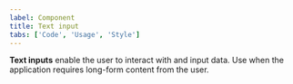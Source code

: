 ```yaml
---
label: Component
title: Text input
tabs: ['Code', 'Usage', 'Style']
---
```


<page-intro>**Text inputs** enable the user to interact with and input data. Use when the application requires long-form content from the user.</page-intro>

<component
    name="Text input"
    component="text-input"
    variation="text-input"
    codepen="YEZLyd"
    haslightversion="true"
    hasReactVersion="true"
    hasAngularVersion="true"
    hasVueVersion="TextInput"
    >
</component>

<component
    name="Password input"
    component="text-input"
    variation="text-input--password"
    codepen="PyYXeb"
    haslightversion="true"
    hasReactVersion="true"
    >
</component>

<component
    name="Text area"
    component="text-area"
    variation="text-area"
    codepen="yPMjeg"
    haslightversion="true"
    hasReactVersion="true"
    hasAngularVersion="true"
    hasVueVersion="TextArea"
    >
</component>

<component-docs component="text-input"></component-docs>
